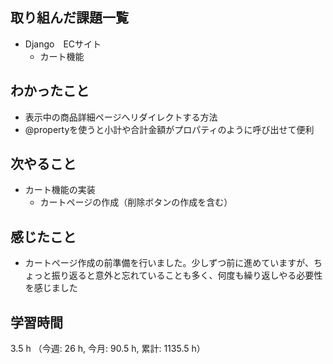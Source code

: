 ## 取り組んだ課題一覧
- Django　ECサイト
    - カート機能

## わかったこと
- 表示中の商品詳細ページへリダイレクトする方法
- @propertyを使うと小計や合計金額がプロパティのように呼び出せて便利

## 次やること
- カート機能の実装
    - カートページの作成（削除ボタンの作成を含む）

## 感じたこと
- カートページ作成の前準備を行いました。少しずつ前に進めていますが、ちょっと振り返ると意外と忘れていることも多く、何度も繰り返しやる必要性を感じました

## 学習時間
3.5 h （今週: 26 h, 今月: 90.5 h, 累計: 1135.5 h）